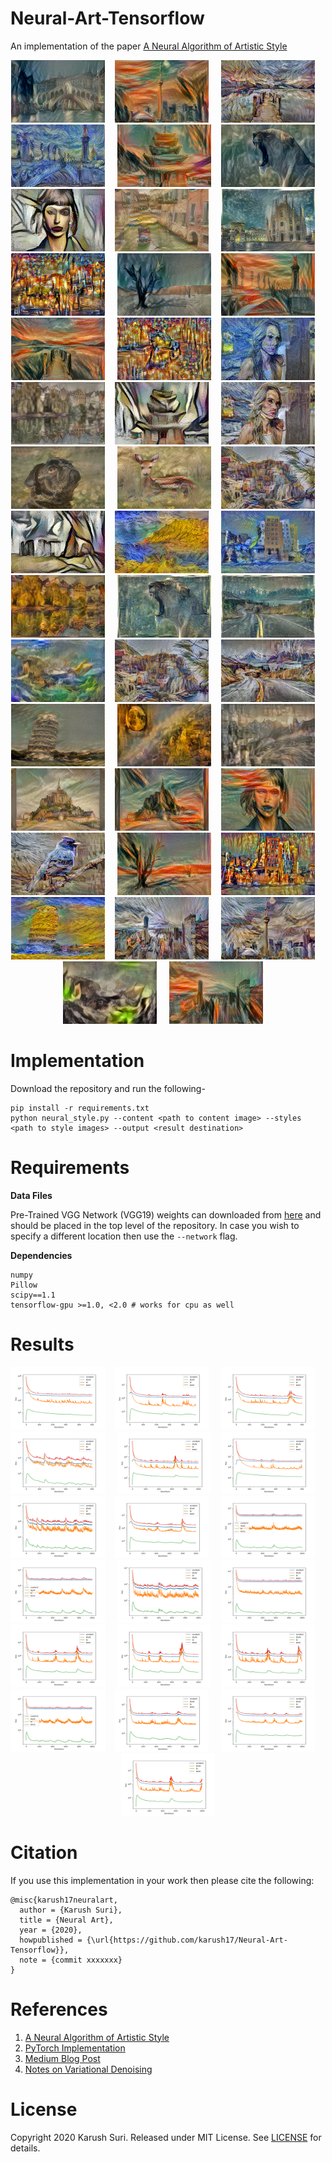 # Neural-Art-Tensorflow
An implementation of the paper [A Neural Algorithm of Artistic Style](https://arxiv.org/pdf/1508.06576v2.pdf)

<p align="center"><img src="output/1.png" height="100" width="150"></img>&nbsp;&nbsp;&nbsp;&nbsp;<img src="output/2.png" height="100" width="150"></img>&nbsp;&nbsp;&nbsp;&nbsp;
<img src="output/3.png" height="100" width="150"></img>&nbsp;&nbsp;&nbsp;&nbsp;<img src="output/4.png" height="100" width="150"></img>&nbsp;&nbsp;&nbsp;&nbsp;
<img src="output/5.png" height="100" width="150"></img>&nbsp;&nbsp;&nbsp;&nbsp;<img src="output/6.png" height="100" width="150"></img>&nbsp;&nbsp;&nbsp;&nbsp;
<img src="output/7.png" height="100" width="150"></img>&nbsp;&nbsp;&nbsp;&nbsp;<img src="output/8.png" height="100" width="150"></img>&nbsp;&nbsp;&nbsp;&nbsp;
<img src="output/9.png" height="100" width="150"></img>&nbsp;&nbsp;&nbsp;&nbsp;<img src="output/10.png" height="100" width="150"></img>&nbsp;&nbsp;&nbsp;&nbsp;
<img src="output/11.png" height="100" width="150"></img>&nbsp;&nbsp;&nbsp;&nbsp;<img src="output/12.png" height="100" width="150"></img>&nbsp;&nbsp;&nbsp;&nbsp;
<img src="output/13.png" height="100" width="150"></img>&nbsp;&nbsp;&nbsp;&nbsp;
<img src="output/15.png" height="100" width="150"></img>&nbsp;&nbsp;&nbsp;&nbsp;<img src="output/16.png" height="100" width="150"></img>&nbsp;&nbsp;&nbsp;&nbsp;
<img src="output/17.png" height="100" width="150"></img>&nbsp;&nbsp;&nbsp;&nbsp;<img src="output/18.png" height="100" width="150"></img>&nbsp;&nbsp;&nbsp;&nbsp;
<img src="output/19.png" height="100" width="150"></img>&nbsp;&nbsp;&nbsp;&nbsp;<img src="output/20.png" height="100" width="150"></img>&nbsp;&nbsp;&nbsp;&nbsp;
<img src="output/21.png" height="100" width="150"></img>&nbsp;&nbsp;&nbsp;&nbsp;<img src="output/22.png" height="100" width="150"></img>&nbsp;&nbsp;&nbsp;&nbsp;
<img src="output/23.png" height="100" width="150"></img>&nbsp;&nbsp;&nbsp;&nbsp;<img src="output/24.png" height="100" width="150"></img>&nbsp;&nbsp;&nbsp;&nbsp;
<img src="output/25.png" height="100" width="150"></img>&nbsp;&nbsp;&nbsp;&nbsp;<img src="output/26.png" height="100" width="150"></img>&nbsp;&nbsp;&nbsp;&nbsp;
<img src="output/27.png" height="100" width="150"></img>&nbsp;&nbsp;&nbsp;&nbsp;<img src="output/28.png" height="100" width="150"></img>&nbsp;&nbsp;&nbsp;&nbsp;
<img src="output/29.png" height="100" width="150"></img>&nbsp;&nbsp;&nbsp;&nbsp;<img src="output/30.png" height="100" width="150"></img>&nbsp;&nbsp;&nbsp;&nbsp;
<img src="output/31.png" height="100" width="150"></img>&nbsp;&nbsp;&nbsp;&nbsp;<img src="output/32.png" height="100" width="150"></img>&nbsp;&nbsp;&nbsp;&nbsp;
<img src="output/33.png" height="100" width="150"></img>&nbsp;&nbsp;&nbsp;&nbsp;<img src="output/34.png" height="100" width="150"></img>&nbsp;&nbsp;&nbsp;&nbsp;
<img src="output/35.png" height="100" width="150"></img>&nbsp;&nbsp;&nbsp;&nbsp;<img src="output/36.png" height="100" width="150"></img>&nbsp;&nbsp;&nbsp;&nbsp;
<img src="output/37.png" height="100" width="150"></img>&nbsp;&nbsp;&nbsp;&nbsp;<img src="output/38.png" height="100" width="150"></img>&nbsp;&nbsp;&nbsp;&nbsp;
<img src="output/39.png" height="100" width="150"></img>&nbsp;&nbsp;&nbsp;&nbsp;<img src="output/40.png" height="100" width="150"></img>&nbsp;&nbsp;&nbsp;&nbsp;
<img src="output/41.png" height="100" width="150"></img>&nbsp;&nbsp;&nbsp;&nbsp;<img src="output/42.png" height="100" width="150"></img>&nbsp;&nbsp;&nbsp;&nbsp;
<img src="output/43.png" height="100" width="150"></img>&nbsp;&nbsp;&nbsp;&nbsp;<img src="output/44.png" height="100" width="150"></img>&nbsp;&nbsp;&nbsp;&nbsp;
<img src="output/45.png" height="100" width="150"></img>&nbsp;&nbsp;&nbsp;&nbsp;</p>  
  
  # Implementation
  
  Download the repository and run the following- 
  ```
  pip install -r requirements.txt
  python neural_style.py --content <path to content image> --styles <path to style images> --output <result destination>
  ```
  
  # Requirements  
  
  __Data Files__  
  
  Pre-Trained VGG Network (VGG19) weights can downloaded from [here](http://www.vlfeat.org/matconvnet/models/imagenet-vgg-verydeep-19.mat) and should be placed in the top level of the repository. In case you wish to specify a different location then use the `--network` flag.  
  
  __Dependencies__
  
  ```
  numpy
  Pillow
  scipy==1.1
  tensorflow-gpu >=1.0, <2.0 # works for cpu as well
  ```
  
  # Results  
  
  <p align="center"><img src="plots/1.png" height="100" width="150"></img>&nbsp;&nbsp;&nbsp;&nbsp;<img src="plots/2.png" height="100" width="150"></img>&nbsp;&nbsp;&nbsp;&nbsp;
<img src="plots/3.png" height="100" width="150"></img>&nbsp;&nbsp;&nbsp;&nbsp;<img src="plots/4.png" height="100" width="150"></img>&nbsp;&nbsp;&nbsp;&nbsp;
<img src="plots/5.png" height="100" width="150"></img>&nbsp;&nbsp;&nbsp;&nbsp;<img src="plots/6.png" height="100" width="150"></img>&nbsp;&nbsp;&nbsp;&nbsp;
<img src="plots/7.png" height="100" width="150"></img>&nbsp;&nbsp;&nbsp;&nbsp;<img src="plots/8.png" height="100" width="150"></img>&nbsp;&nbsp;&nbsp;&nbsp;
<img src="plots/9.png" height="100" width="150"></img>&nbsp;&nbsp;&nbsp;&nbsp;<img src="plots/10.png" height="100" width="150"></img>&nbsp;&nbsp;&nbsp;&nbsp;
<img src="plots/11.png" height="100" width="150"></img>&nbsp;&nbsp;&nbsp;&nbsp;<img src="plots/12.png" height="100" width="150"></img>&nbsp;&nbsp;&nbsp;&nbsp;
<img src="plots/13.png" height="100" width="150"></img>&nbsp;&nbsp;&nbsp;&nbsp;
<img src="plots/15.png" height="100" width="150"></img>&nbsp;&nbsp;&nbsp;&nbsp;<img src="plots/16.png" height="100" width="150"></img>&nbsp;&nbsp;&nbsp;&nbsp;
<img src="plots/17.png" height="100" width="150"></img>&nbsp;&nbsp;&nbsp;&nbsp;<img src="plots/18.png" height="100" width="150"></img>&nbsp;&nbsp;&nbsp;&nbsp;
<img src="plots/19.png" height="100" width="150"></img>&nbsp;&nbsp;&nbsp;&nbsp;<img src="plots/20.png" height="100" width="150"></img>  

# Citation
If you use this implementation in your work then please cite the following:
```
@misc{karush17neuralart,
  author = {Karush Suri},
  title = {Neural Art},
  year = {2020},
  howpublished = {\url{https://github.com/karush17/Neural-Art-Tensorflow}},
  note = {commit xxxxxxx}
}
```  

# References  
1. [A Neural Algorithm of Artistic Style](https://arxiv.org/pdf/1508.06576v2.pdf)  
2. [PyTorch Implementation](https://github.com/animesh-s/Neural-Style-Transfer)
3. [Medium Blog Post](https://towardsdatascience.com/a-neural-algorithm-of-artistic-style-a-modern-form-of-creation-d39a6ac7e715)
4. [Notes on Variational Denoising](https://en.wikipedia.org/wiki/Total_variation_denoising)

 
# License  
Copyright 2020 Karush Suri. Released under MIT License. See [LICENSE](https://github.com/karush17/Neural-Art-Tensorflow/blob/master/LICENSE) for details. 
  
  
  




